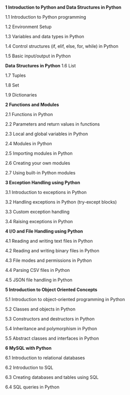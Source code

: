 **1 Introduction to Python and Data Structures in Python**

1.1 Introduction to Python programming

1.2 Environment Setup

1.3 Variables and data types in Python

1.4 Control structures (if, elif, else, for, while) in Python

1.5 Basic input/output in Python

**Data Structures in Python**
1.6 List

1.7 Tuples

1.8 Set

1.9 Dictionaries


**2 Functions and Modules**

2.1 Functions in Python

2.2 Parameters and return values in functions

2.3 Local and global variables in Python

2.4 Modules in Python

2.5 Importing modules in Python

2.6 Creating your own modules

2.7 Using built-in Python modules


**3 Exception Handling using Python**

3.1 Introduction to exceptions in Python

3.2 Handling exceptions in Python (try-except blocks)

3.3 Custom exception handling

3.4 Raising exceptions in Python


**4 I/O and File Handling using Python**

4.1 Reading and writing text files in Python

4.2 Reading and writing binary files in Python

4.3 File modes and permissions in Python

4.4 Parsing CSV files in Python

4.5 JSON file handling in Python


**5 Introduction to Object Oriented Concepts**

5.1 Introduction to object-oriented programming in Python

5.2 Classes and objects in Python

5.3 Constructors and destructors in Python

5.4 Inheritance and polymorphism in Python

5.5 Abstract classes and interfaces in Python


**6 MySQL with Python**

6.1 Introduction to relational databases

6.2 Introduction to SQL

6.3 Creating databases and tables using SQL

6.4 SQL queries in Python
